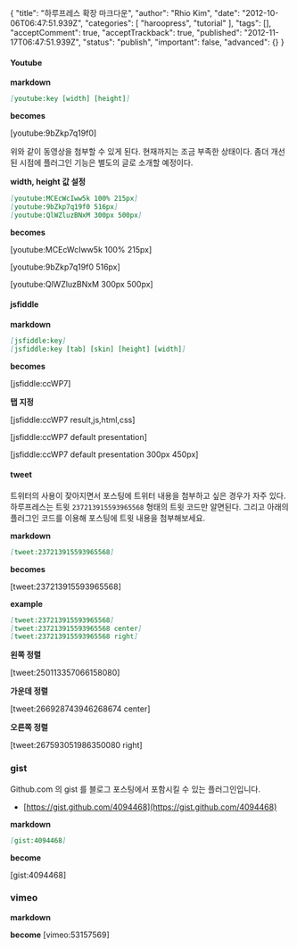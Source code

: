 {
    "title": "하루프레스 확장 마크다운",
    "author": "Rhio Kim",
    "date": "2012-10-06T06:47:51.939Z",
    "categories": [
        "haroopress",
        "tutorial"
    ],
    "tags": [],
    "acceptComment": true,
    "acceptTrackback": true,
    "published": "2012-11-17T06:47:51.939Z",
    "status": "publish",
    "important": false,
    "advanced": {}
}

#### Youtube

**markdown**
```markdown
[youtube:key [width] [height]]
```

**becomes**

[youtube:9bZkp7q19f0]

위와 같이 동영상을 첨부할 수 있게 된다. 현재까지는 조금 부족한 상태이다. 좀더 개선된 시점에 플러그인 기능은 별도의 글로 소개할 예정이다.

**width, height 값 설정**

```markdown
[youtube:MCEcWcIww5k 100% 215px]
[youtube:9bZkp7q19f0 516px]
[youtube:QlWZluzBNxM 300px 500px]
 ```

**becomes**

[youtube:MCEcWcIww5k 100% 215px]

[youtube:9bZkp7q19f0 516px]

[youtube:QlWZluzBNxM 300px 500px]
 
#### jsfiddle

**markdown**

```markdown
[jsfiddle:key]
[jsfiddle:key [tab] [skin] [height] [width]]
```

**becomes**

[jsfiddle:ccWP7]

**탭 지정**

[jsfiddle:ccWP7 result,js,html,css]

[jsfiddle:ccWP7 default presentation]

[jsfiddle:ccWP7 default presentation 300px 450px]

#### tweet

트위터의 사용이 잦아지면서 포스팅에 트위터 내용을 첨부하고 싶은 경우가 자주 있다.  하루프레스는 트윗 `237213915593965568` 형태의 트윗 코드만 알면된다. 
그리고 아래의 플러그인 코드를 이용해 포스팅에 트윗 내용을 첨부해보세요.

**markdown**

```markdown
[tweet:237213915593965568]
````

**becomes**

[tweet:237213915593965568]

**example**

```markdown
[tweet:237213915593965568]
[tweet:237213915593965568 center]
[tweet:237213915593965568 right]
```

**왼쪽 정렬**

[tweet:250113357066158080]

**가운데 정렬**

[tweet:266928743946268674 center]

**오른쪽 정렬**

[tweet:267593051986350080 right]

### gist
Github.com 의 gist 를 블로그 포스팅에서 포함시킬 수 있는 플러그인입니다.
* [https://gist.github.com/4094468](https://gist.github.com/4094468)

**markdown**

```markdown
[gist:4094468]
```

**become**

[gist:4094468]

### vimeo

**markdown**

**become**
[vimeo:53157569]